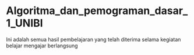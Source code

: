 # Algoritma_dan_pemograman_dasar_1_UNIBI
Ini adalah semua hasil pembelajaran yang telah diterima selama kegiatan belajar mengajar berlangsung


